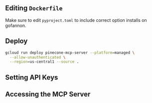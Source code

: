 
## Editing `Dockerfile`

Make sure to edit `pyproject.toml` to include correct option installs on gofannon.

## Deploy

```bash
gcloud run deploy pinecone-mcp-server --platform=managed \
  --allow-unauthenticated \
  --region=us-central1 --source .
```

## Setting API Keys

## Accessing the MCP Server

